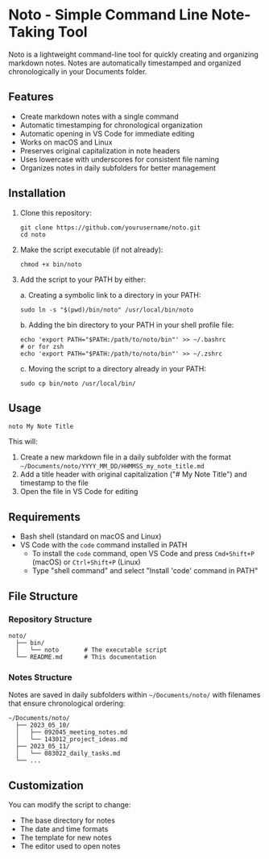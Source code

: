 # Noto - Simple Command Line Note-Taking Tool

Noto is a lightweight command-line tool for quickly creating and organizing markdown notes. Notes are automatically timestamped and organized chronologically in your Documents folder.

## Features

- Create markdown notes with a single command
- Automatic timestamping for chronological organization
- Automatic opening in VS Code for immediate editing
- Works on macOS and Linux
- Preserves original capitalization in note headers
- Uses lowercase with underscores for consistent file naming
- Organizes notes in daily subfolders for better management

## Installation

1. Clone this repository:
   ```
   git clone https://github.com/yourusername/noto.git
   cd noto
   ```

2. Make the script executable (if not already):
   ```
   chmod +x bin/noto
   ```

3. Add the script to your PATH by either:
   
   a. Creating a symbolic link to a directory in your PATH:
   ```
   sudo ln -s "$(pwd)/bin/noto" /usr/local/bin/noto
   ```
   
   b. Adding the bin directory to your PATH in your shell profile file:
   ```
   echo 'export PATH="$PATH:/path/to/noto/bin"' >> ~/.bashrc
   # or for zsh
   echo 'export PATH="$PATH:/path/to/noto/bin"' >> ~/.zshrc
   ```
   
   c. Moving the script to a directory already in your PATH:
   ```
   sudo cp bin/noto /usr/local/bin/
   ```

## Usage

```
noto My Note Title
```

This will:
1. Create a new markdown file in a daily subfolder with the format `~/Documents/noto/YYYY_MM_DD/HHMMSS_my_note_title.md`
2. Add a title header with original capitalization ("# My Note Title") and timestamp to the file
3. Open the file in VS Code for editing

## Requirements

- Bash shell (standard on macOS and Linux)
- VS Code with the `code` command installed in PATH
  - To install the `code` command, open VS Code and press `Cmd+Shift+P` (macOS) or `Ctrl+Shift+P` (Linux)
  - Type "shell command" and select "Install 'code' command in PATH"

## File Structure

### Repository Structure
```
noto/
  ├── bin/
  │   └── noto       # The executable script
  └── README.md      # This documentation
```

### Notes Structure
Notes are saved in daily subfolders within `~/Documents/noto/` with filenames that ensure chronological ordering:

```
~/Documents/noto/
  ├── 2023_05_10/
  │   ├── 092045_meeting_notes.md
  │   └── 143012_project_ideas.md
  ├── 2023_05_11/
  │   └── 083022_daily_tasks.md
  └── ...
```

## Customization

You can modify the script to change:
- The base directory for notes
- The date and time formats
- The template for new notes
- The editor used to open notes 